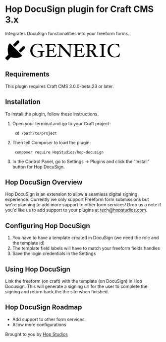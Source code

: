 # Hop DocuSign plugin for Craft CMS 3.x

Integrates DocuSign functionalities into your freeform forms.

![Screenshot](resources/img/plugin-logo.png)

## Requirements

This plugin requires Craft CMS 3.0.0-beta.23 or later.

## Installation

To install the plugin, follow these instructions.

1. Open your terminal and go to your Craft project:

        cd /path/to/project

2. Then tell Composer to load the plugin:

        composer require HopStudios/hop-docusign

3. In the Control Panel, go to Settings → Plugins and click the “Install” button for Hop DocuSign.

## Hop DocuSign Overview

Hop DocuSign is an extension to allow a seamless digital signing experience. Currently we only support Freeform form submissions but we're planning to add more support to other form services! Drop us a note if you'd like us to add support to your plugins at tech@hopstudios.com.

## Configuring Hop DocuSign

1. You have to have a template created in DocuSign (we need the role and the template id)
2. The template field labels will have to match your freeform fields handles
3. Save the login credentials in the Settings

## Using Hop DocuSign

Link the freeform (on craft) with the template (on DocuSign) in Hop Docusign. This will generate a signing url for the user to complete the signing and return back the the site when finished.

## Hop DocuSign Roadmap

* Add support to other form services
* Allow more configurations

Brought to you by [Hop Studios](https://www.hopstudios.com)
